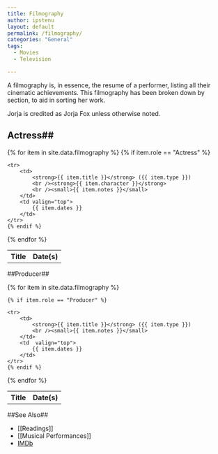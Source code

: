 ```yaml
---
title: Filmography
author: ipstenu
layout: default
permalink: /filmography/
categories: "General"
tags: 
  - Movies
  - Television

---
```

A filmography is, in essence, the resume of a performer, listing all their cinematic achievements. This filmography has been broken down by section, to aid in sorting her work.

Jorja is credited as Jorja Fox unless otherwise noted.

## Actress##  

<table class="wikitable" width="100%">
<tbody>

<tr>
	<th> Title </th>
	<th> Date(s)</th>
</tr>

{% for item in site.data.filmography %}
	{% if item.role == "Actress" %}

	<tr>
		<td>
			<strong>{{ item.title }}</strong> ({{ item.type }})
			<br /><strong>{{ item.character }}</strong>
			<br /><small>{{ item.notes }}</small>
		</td>
		<td valign="top">
			{{ item.dates }}
		</td>
	</tr>
	{% endif %}
{% endfor %}
</tbody>
</table>

##Producer##  

<table class="wikitable" width="90%">
<tbody>

<tr>
	<th> Title </th>
	<th> Date(s)</th>
</tr>

{% for item in site.data.filmography %}

	{% if item.role == "Producer" %}

	<tr>
		<td>
			<strong>{{ item.title }}</strong> ({{ item.type }})
			<br /><small>{{ item.notes }}</small>
		</td>
		<td  valign="top">
			{{ item.dates }}
		</td>
	</tr>
	{% endif %}
{% endfor %}
</tbody>
</table>

##See Also##  

* [[Readings]]  
* [[Musical Performances]]  
* [IMDb](http://www.imdb.com/name/nm0289080/)